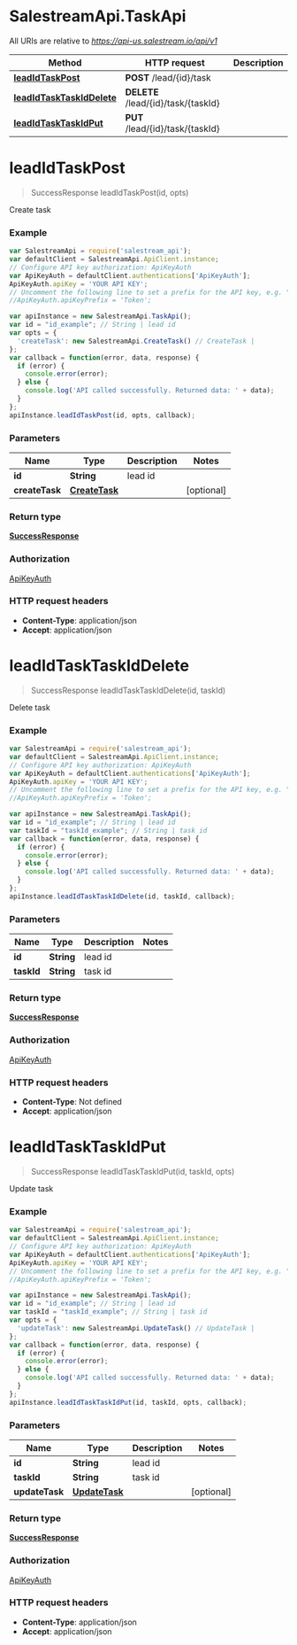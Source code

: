 # SalestreamApi.TaskApi

All URIs are relative to *https://api-us.salestream.io/api/v1*

Method | HTTP request | Description
------------- | ------------- | -------------
[**leadIdTaskPost**](TaskApi.md#leadIdTaskPost) | **POST** /lead/{id}/task | 
[**leadIdTaskTaskIdDelete**](TaskApi.md#leadIdTaskTaskIdDelete) | **DELETE** /lead/{id}/task/{taskId} | 
[**leadIdTaskTaskIdPut**](TaskApi.md#leadIdTaskTaskIdPut) | **PUT** /lead/{id}/task/{taskId} | 


<a name="leadIdTaskPost"></a>
# **leadIdTaskPost**
> SuccessResponse leadIdTaskPost(id, opts)



Create task

### Example
```javascript
var SalestreamApi = require('salestream_api');
var defaultClient = SalestreamApi.ApiClient.instance;
// Configure API key authorization: ApiKeyAuth
var ApiKeyAuth = defaultClient.authentications['ApiKeyAuth'];
ApiKeyAuth.apiKey = 'YOUR API KEY';
// Uncomment the following line to set a prefix for the API key, e.g. "Token" (defaults to null)
//ApiKeyAuth.apiKeyPrefix = 'Token';

var apiInstance = new SalestreamApi.TaskApi();
var id = "id_example"; // String | lead id
var opts = {
  'createTask': new SalestreamApi.CreateTask() // CreateTask | 
};
var callback = function(error, data, response) {
  if (error) {
    console.error(error);
  } else {
    console.log('API called successfully. Returned data: ' + data);
  }
};
apiInstance.leadIdTaskPost(id, opts, callback);
```

### Parameters

Name | Type | Description  | Notes
------------- | ------------- | ------------- | -------------
 **id** | **String**| lead id | 
 **createTask** | [**CreateTask**](CreateTask.md)|  | [optional] 

### Return type

[**SuccessResponse**](SuccessResponse.md)

### Authorization

[ApiKeyAuth](../README.md#ApiKeyAuth)

### HTTP request headers

 - **Content-Type**: application/json
 - **Accept**: application/json

<a name="leadIdTaskTaskIdDelete"></a>
# **leadIdTaskTaskIdDelete**
> SuccessResponse leadIdTaskTaskIdDelete(id, taskId)



Delete task

### Example
```javascript
var SalestreamApi = require('salestream_api');
var defaultClient = SalestreamApi.ApiClient.instance;
// Configure API key authorization: ApiKeyAuth
var ApiKeyAuth = defaultClient.authentications['ApiKeyAuth'];
ApiKeyAuth.apiKey = 'YOUR API KEY';
// Uncomment the following line to set a prefix for the API key, e.g. "Token" (defaults to null)
//ApiKeyAuth.apiKeyPrefix = 'Token';

var apiInstance = new SalestreamApi.TaskApi();
var id = "id_example"; // String | lead id
var taskId = "taskId_example"; // String | task id
var callback = function(error, data, response) {
  if (error) {
    console.error(error);
  } else {
    console.log('API called successfully. Returned data: ' + data);
  }
};
apiInstance.leadIdTaskTaskIdDelete(id, taskId, callback);
```

### Parameters

Name | Type | Description  | Notes
------------- | ------------- | ------------- | -------------
 **id** | **String**| lead id | 
 **taskId** | **String**| task id | 

### Return type

[**SuccessResponse**](SuccessResponse.md)

### Authorization

[ApiKeyAuth](../README.md#ApiKeyAuth)

### HTTP request headers

 - **Content-Type**: Not defined
 - **Accept**: application/json

<a name="leadIdTaskTaskIdPut"></a>
# **leadIdTaskTaskIdPut**
> SuccessResponse leadIdTaskTaskIdPut(id, taskId, opts)



Update task

### Example
```javascript
var SalestreamApi = require('salestream_api');
var defaultClient = SalestreamApi.ApiClient.instance;
// Configure API key authorization: ApiKeyAuth
var ApiKeyAuth = defaultClient.authentications['ApiKeyAuth'];
ApiKeyAuth.apiKey = 'YOUR API KEY';
// Uncomment the following line to set a prefix for the API key, e.g. "Token" (defaults to null)
//ApiKeyAuth.apiKeyPrefix = 'Token';

var apiInstance = new SalestreamApi.TaskApi();
var id = "id_example"; // String | lead id
var taskId = "taskId_example"; // String | task id
var opts = {
  'updateTask': new SalestreamApi.UpdateTask() // UpdateTask | 
};
var callback = function(error, data, response) {
  if (error) {
    console.error(error);
  } else {
    console.log('API called successfully. Returned data: ' + data);
  }
};
apiInstance.leadIdTaskTaskIdPut(id, taskId, opts, callback);
```

### Parameters

Name | Type | Description  | Notes
------------- | ------------- | ------------- | -------------
 **id** | **String**| lead id | 
 **taskId** | **String**| task id | 
 **updateTask** | [**UpdateTask**](UpdateTask.md)|  | [optional] 

### Return type

[**SuccessResponse**](SuccessResponse.md)

### Authorization

[ApiKeyAuth](../README.md#ApiKeyAuth)

### HTTP request headers

 - **Content-Type**: application/json
 - **Accept**: application/json

